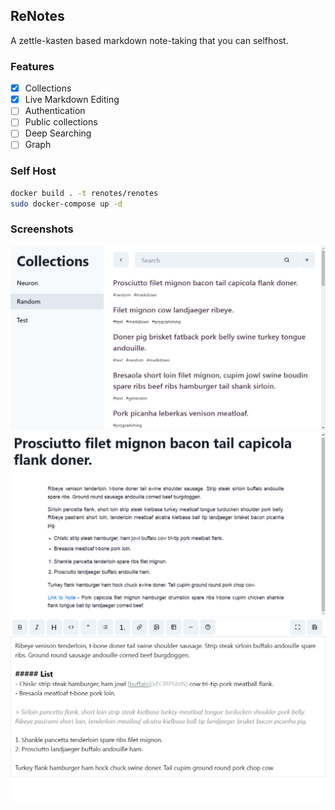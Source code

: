 ## ReNotes

A zettle-kasten based markdown note-taking that you can selfhost.

### Features

- [x] Collections
- [x] Live Markdown Editing
- [ ] Authentication
- [ ] Public collections
- [ ] Deep Searching
- [ ] Graph

### Self Host

```sh
docker build . -t renotes/renotes
sudo docker-compose up -d
```

### Screenshots

![Dashboard](./screenshots/ReNotes1.png)
![Node](./screenshots/ReNotes2.png)
![Editor](./screenshots/ReNotes3.png)

